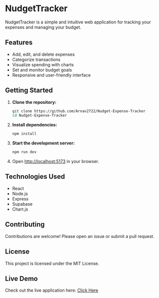 # NudgetTracker

NudgetTracker is a simple and intuitive web application for tracking your expenses and managing your budget.

## Features

- Add, edit, and delete expenses
- Categorize transactions
- Visualize spending with charts
- Set and monitor budget goals
- Responsive and user-friendly interface

## Getting Started

1. **Clone the repository:**

   ```bash
   git clone https://github.com/Arnav2722/Nudget-Expense-Tracker
   cd Nudget-Expense-Tracker
   ```

2. **Install dependencies:**

   ```bash
   npm install
   ```

3. **Start the development server:**

   ```bash
   npm run dev
   ```

4. Open [http://localhost:5173](http://localhost:5173) in your browser.

## Technologies Used

- React
- Node.js
- Express
- Supabase
- Chart.js

## Contributing

Contributions are welcome! Please open an issue or submit a pull request.

## License

This project is licensed under the MIT License.

## Live Demo

Check out the live application here: [Click Here](https://trackernudget.netlify.app)
